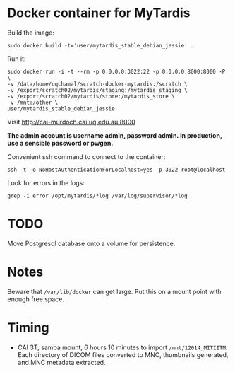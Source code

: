# Docker container for MyTardis

Build the image:

    sudo docker build -t='user/mytardis_stable_debian_jessie' .

Run it:

    sudo docker run -i -t --rm -p 0.0.0.0:3022:22 -p 0.0.0.0:8000:8000 -P \
    -v /data/home/uqchamal/scratch-docker-mytardis:/scratch \
    -v /export/scratch02/mytardis/staging:/mytardis_staging \
    -v /export/scratch02/mytardis/store:/mytardis_store \
    -v /mnt:/other \
    user/mytardis_stable_debian_jessie

Visit http://cai-murdoch.cai.uq.edu.au:8000

**The admin account is username admin, password admin. In production,
use a sensible password or pwgen.**

Convenient ssh command to connect to the container:

    ssh -t -o NoHostAuthenticationForLocalhost=yes -p 3022 root@localhost

Look for errors in the logs:

    grep -i error /opt/mytardis/*log /var/log/supervisor/*log

# TODO

Move Postgresql database onto a volume for persistence.

# Notes

Beware that ```/var/lib/docker``` can get large. Put this on a mount
point with enough free space.

# Timing

* CAI 3T, samba mount, 6 hours 10 minutes to import
```/mnt/12014_MITIITM```. Each directory of DICOM files converted to
MNC, thumbnails generated, and MNC metadata extracted.


